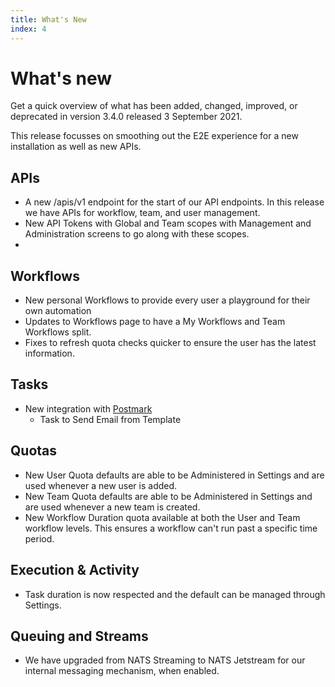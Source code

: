 ```yaml
---
title: What's New
index: 4
---
```


# What's new

Get a quick overview of what has been added, changed, improved, or deprecated in version 3.4.0 released 3 September 2021.

This release focusses on smoothing out the E2E experience for a new installation as well as new APIs.

## APIs

- A new /apis/v1 endpoint for the start of our API endpoints. In this release we have APIs for workflow, team, and user management.
- New API Tokens with Global and Team scopes with Management and Administration screens to go along with these scopes.
- 

## Workflows

- New personal Workflows to provide every user a playground for their own automation
- Updates to Workflows page to have a My Workflows and Team Workflows split.
- Fixes to refresh quota checks quicker to ensure the user has the latest information.

## Tasks

- New integration with [Postmark](https://postmarkapp.com/)
    - Task to Send Email from Template

## Quotas

- New User Quota defaults are able to be Administered in Settings and are used whenever a new user is added. 
- New Team Quota defaults are able to be Administered in Settings and are used whenever a new team is created.
- New Workflow Duration quota available at both the User and Team workflow levels. This ensures a workflow can't run past a specific time period.

## Execution & Activity

- Task duration is now respected and the default can be managed through Settings.

## Queuing and Streams

- We have upgraded from NATS Streaming to NATS Jetstream for our internal messaging mechanism, when enabled.
